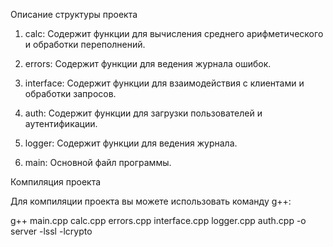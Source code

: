Описание структуры проекта

1. calc: Содержит функции для вычисления среднего арифметического и обработки переполнений.

2. errors: Содержит функции для ведения журнала ошибок.

3. interface: Содержит функции для взаимодействия с клиентами и обработки запросов.

4. auth: Содержит функции для загрузки пользователей и аутентификации.

5. logger: Содержит функции для ведения журнала.

6. main: Основной файл программы.

Компиляция проекта

Для компиляции проекта вы можете использовать команду g++:

g++ main.cpp calc.cpp errors.cpp interface.cpp logger.cpp auth.cpp -o server -lssl -lcrypto
